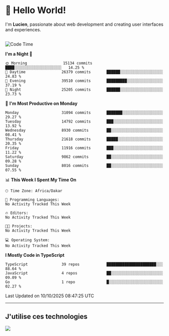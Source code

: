 # 👋 Hello World!

I'm **Lucien**, passionate about web development and creating user interfaces and experiences.

##

<!--START_SECTION:waka-->
![Code Time](http://img.shields.io/badge/Code%20Time-3%2C921%20hrs%2018%20mins-blue)

**I'm a Night 🦉** 

```text
🌞 Morning                15134 commits       ████░░░░░░░░░░░░░░░░░░░░░   14.25 % 
🌆 Daytime                26379 commits       ██████░░░░░░░░░░░░░░░░░░░   24.83 % 
🌃 Evening                39510 commits       █████████░░░░░░░░░░░░░░░░   37.19 % 
🌙 Night                  25205 commits       ██████░░░░░░░░░░░░░░░░░░░   23.73 % 
```
📅 **I'm Most Productive on Monday** 

```text
Monday                   31094 commits       ███████░░░░░░░░░░░░░░░░░░   29.27 % 
Tuesday                  14792 commits       ███░░░░░░░░░░░░░░░░░░░░░░   13.92 % 
Wednesday                8930 commits        ██░░░░░░░░░░░░░░░░░░░░░░░   08.41 % 
Thursday                 21618 commits       █████░░░░░░░░░░░░░░░░░░░░   20.35 % 
Friday                   11916 commits       ███░░░░░░░░░░░░░░░░░░░░░░   11.22 % 
Saturday                 9862 commits        ██░░░░░░░░░░░░░░░░░░░░░░░   09.28 % 
Sunday                   8016 commits        ██░░░░░░░░░░░░░░░░░░░░░░░   07.55 % 
```


📊 **This Week I Spent My Time On** 

```text
🕑︎ Time Zone: Africa/Dakar

💬 Programming Languages: 
No Activity Tracked This Week

🔥 Editors: 
No Activity Tracked This Week

🐱‍💻 Projects: 
No Activity Tracked This Week

💻 Operating System: 
No Activity Tracked This Week
```

**I Mostly Code in TypeScript** 

```text
TypeScript               39 repos            ██████████████████████░░░   88.64 % 
JavaScript               4 repos             ██░░░░░░░░░░░░░░░░░░░░░░░   09.09 % 
Go                       1 repo              █░░░░░░░░░░░░░░░░░░░░░░░░   02.27 % 
```




 Last Updated on 10/10/2025 08:47:25 UTC
<!--END_SECTION:waka-->
---

## J'utilise ces technologies

<p align="left">
  <a href="https://skillicons.dev">
    <img src="https://skillicons.dev/icons?i=ts,js,go,ruby,css,scss,tailwind,react,vite,nextjs,docker,figma,ableton" />
  </a>
</p>

